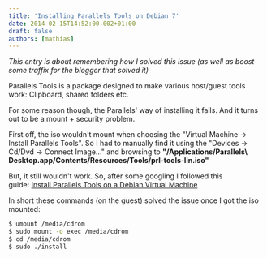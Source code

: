 ```yaml
---
title: 'Installing Parallels Tools on Debian 7'
date: 2014-02-15T14:52:00.002+01:00
draft: false
authors: [mathias]
---
```


_This entry is about remembering how I solved this issue (as well as boost some traffix for the blogger that solved it)_

Parallels Tools is a package designed to make various host/guest tools work: Clipboard, shared folders etc.

For some reason though, the Parallels' way of installing it fails. And it turns out to be a mount + security problem.

First off, the iso wouldn't mount when choosing the "Virtual Machine -> Install Parallels Tools". So I had to manually find it using the "Devices -> Cd/Dvd -> Connect Image..." and browsing to **"/Applications/Parallels\ Desktop.app/Contents/Resources/Tools/prl-tools-lin.iso"**

But, it still wouldn't work. So, after some googling I followed this guide: [Install Parallels Tools on a Debian Virtual Machine](http://www.brianlinkletter.com/install-parallels-tools-on-a-debian-virtual-machine/)

In short these commands (on the guest) solved the issue once I got the iso mounted:

```bash
$ umount /media/cdrom
$ sudo mount -o exec /media/cdrom
$ cd /media/cdrom
$ sudo ./install
```
